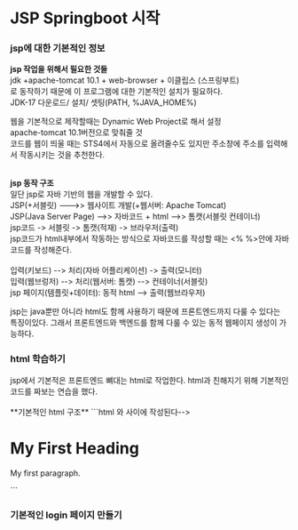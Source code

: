 <h1>JSP Springboot 시작</h1>

<h3>jsp에 대한 기본적인 정보</h3>
 
**jsp 작업을 위해서 필요한 것들**<br>
jdk +apache-tomcat 10.1 + web-browser + 이클립스 (스프링부트)<br>
로 동작하기 때문에 이 프로그램에 대한 기본적인 설치가 필요하다.<br>
 JDK-17 다운로드/ 설치/ 셋팅(PATH, %JAVA_HOME%)
 
웹을 기본적으로 제작할때는 Dynamic Web Project로 해서 설정<br>
apache-tomcat 10.1버전으로 맞춰줄 것<br>
코드를 웹이 띄울 때는 STS4에서 자동으로 올려줄수도 있지만 주소창에 주소를 입력해서 작동시키는 것을 추천한다.
<br><br>

**jsp 동작 구조**<br>
일단 jsp로 자바 기반의 웹을 개발할 수 있다.<br>
JSP(+서블릿) --->> 웹사이트 개발(+웹서버: Apache Tomcat)<br>
 JSP(Java Server Page) -->> 자바코드 + html -->> 톰캣(서블릿 컨테이너)<br>
 jsp코드 -> 서블릿 -> 톰캣(적재) -> 브라우저(출력)<br>
 jsp코드가 html내부에서 작동하는 방식으로 자바코드를 작성할 때는 <% %>안에 자바코드를 작성해준다.
<br><br>
입력(키보드) --> 처리(자바 어플리케이션) -> 출력(모니터)<br>
입력(웹브렁저) --> 처리(웹서버: 톰캣) --> 컨테이너(서블릿)<br>
jsp 페이지(템플릿+데이터): 동적 html --> 출력(웹브라우저)
 
jsp는 java뿐만 아니라 html도 함께 사용하기 때문에 프론트엔드까지 다룰 수 있다는 특징이있다.
그래서 프론트엔드와 백엔드를 함께 다룰 수 있는 동적 웹페이지 생성이 가능하다.


<h3>html 학습하기</h3>
jsp에서 기본적은 프론트엔드 뼈대는 html로 작업한다.
html과 친해지기 위해 기본적인 코드를 짜보는 연습을 했다.
<br><br>
**기본적인 html 구조**
```html
<!DOCTYPE html> <!--문서 타입이 html임을 나타내며 브라우저가 웹페이지를 바르게 표시하도록 한다.-->
<html> <!--html문서는 <html>로 시작해서 </html>로 끝난다.-->
<body> <!-웹에 보여지는 파티는 <body>와 </body>사이에 작성된다-->

<h1>My First Heading</h1> <!-- 제목 및 도입부를 나타내는 header요소는 글자크기가 큰순으로 h1~h6까지로 표현할 수 있습니다.-->

<p>My first paragraph.</p>

</body>
</html>
```

<h3>기본적인 login 페이지 만들기</h3>

